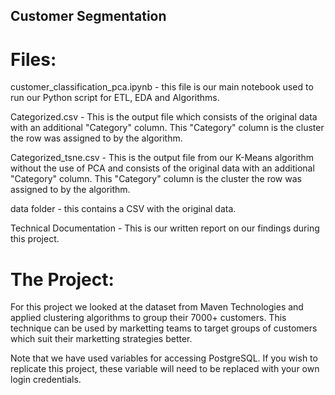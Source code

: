 ## Customer Segmentation

# Files:

customer_classification_pca.ipynb - this file is our main notebook used to run our Python script for ETL, EDA and Algorithms.

Categorized.csv - This is the output file which consists of the original data with an additional "Category" column. This "Category" column is the cluster the row was assigned to by the algorithm.

Categorized_tsne.csv - This is the output file from our K-Means algorithm without the use of PCA and consists of the original data with an additional "Category" column. This "Category" column is the cluster the row was assigned to by the algorithm.

data folder - this contains a CSV with the original data.

Technical Documentation - This is our written report on our findings during this project.


# The Project:

For this project we looked at the dataset from Maven Technologies and applied clustering algorithms to group their 7000+ customers. This technique can be used by marketting teams to target groups of customers which suit their marketting strategies better.



Note that we have used variables for accessing PostgreSQL. If you wish to replicate this project, these variable will need to be replaced with your own login credentials.